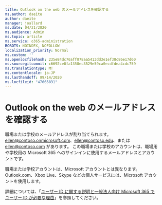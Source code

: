 ```yaml
---
title: Outlook on the web のメールアドレスを確認する
ms.author: daeite
author: daeite
manager: joallard
ms.date: 04/21/2020
ms.audience: Admin
ms.topic: article
ms.service: o365-administration
ROBOTS: NOINDEX, NOFOLLOW
localization_priority: Normal
ms.custom: ''
ms.openlocfilehash: 235e84dc70aff078aa5413dd3e1ef38c86e17d60
ms.sourcegitcommit: c6692ce0fa1358ec3529e59ca0ecdfdea4cdc759
ms.translationtype: MT
ms.contentlocale: ja-JP
ms.lasthandoff: 09/14/2020
ms.locfileid: "47665831"
---
```

# <a name="what-is-my-email-address-in-outlook-on-the-web"></a>Outlook on the web のメールアドレスを確認する

職場または学校のメールアドレスが割り当てられます。 ellen@contoso.onmicrosoft.com、ellen@contoso.edu、または ellen@contoso.com があります。 この職場または学校のアカウントは、職場用や学校用の Microsoft 365 へのサインインに使用するメールアドレスとアカウントです。

職場または学校アカウントは、Microsoft アカウントとは異なります。 Outlook.com、Xbox Live、Skype などの個人サービスには、Microsoft アカウントを使用します。

詳細については、「[ユーザー ID に関する説明と一般法人向け Microsoft 365 でユーザー ID が必要な理由](https://support.office.com/article/37da662b-5da6-4b56-a091-2731b2ecc8b4)」を参照してください。